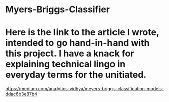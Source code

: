 # Myers-Briggs-Classifier



# Here is the link to the article I wrote, intended to go hand-in-hand with this project. I have a knack for explaining technical lingo in everyday terms for the unitiated.
https://medium.com/analytics-vidhya/meyers-briggs-classification-models-ddac6b3e87b4
